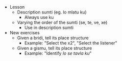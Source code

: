* Lesson
    * Description sumti  (eg. lo mlatu ku)
        * Always use ku
    * Varying the order of the sumti (se, te, ve, xe)
        * Use in description sumti
* New exercises
    * Given a bridi, tell its place structure
        * Example: "Select the x2", "Select the listener"
    * Given a gismu, tell its place structure
        * Example: "Identify _lo se tavla ku_"
